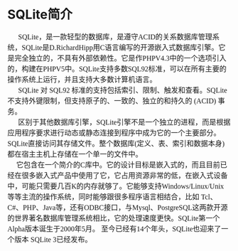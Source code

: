 # SQLite简介
<font face="微软雅黑" size="3px">

&nbsp;&nbsp;&nbsp;&nbsp;&nbsp;&nbsp;SQLite，是一款轻型的数据库，是遵守ACID的关系数据库管理系统，SQLite是D.RichardHipp用C语言编写的开源嵌入式数据库引擎。它是完全独立的，不具有外部依赖性。它是作PHPV4.3中的一个选项引入的，构建在PHPV5中。SQLite支持多数SQL92标准，可以在所有主要的操作系统上运行，并且支持大多数计算机语言。<br>
&nbsp;&nbsp;&nbsp;&nbsp;&nbsp;&nbsp;SQLite 对 SQL92 标准的支持包括索引、限制、触发和查看。SQLite 不支持外键限制，但支持原子的、一致的、独立的和持久的 (ACID) 事务。<br>
&nbsp;&nbsp;&nbsp;&nbsp;&nbsp;&nbsp;区别于其他数据库引擎，SQLite引擎不是一个独立的进程，而是根据应用程序要求进行动态或静态连接到程序中成为它的一个主要部分。SQLite直接访问其存储文件。整个数据库(定义、表、索引和数据本身)都在宿主主机上存储在一个单一的文件中。<br>
&nbsp;&nbsp;&nbsp;&nbsp;&nbsp;它包含在一个简介的C库中。它的设计目标是嵌入式的，而且目前已经在很多嵌入式产品中使用了它，它占用资源非常的低，在嵌入式设备中，可能只需要几百K的内存就够了。它能够支持Windows/Linux/Unix
等等主流的操作系统，同时能够跟很多程序语言相结合，比如 Tcl、C#、PHP、Java等，还有ODBC接口，与Mysql、PostgreSQL这两款开源的世界著名数据库管理系统相比，它的处理速度更快。SQLite第一个Alpha版本诞生于2000年5月。 至今已经有14个年头，SQLite也迎来了一个版本 SQLite 3已经发布。
